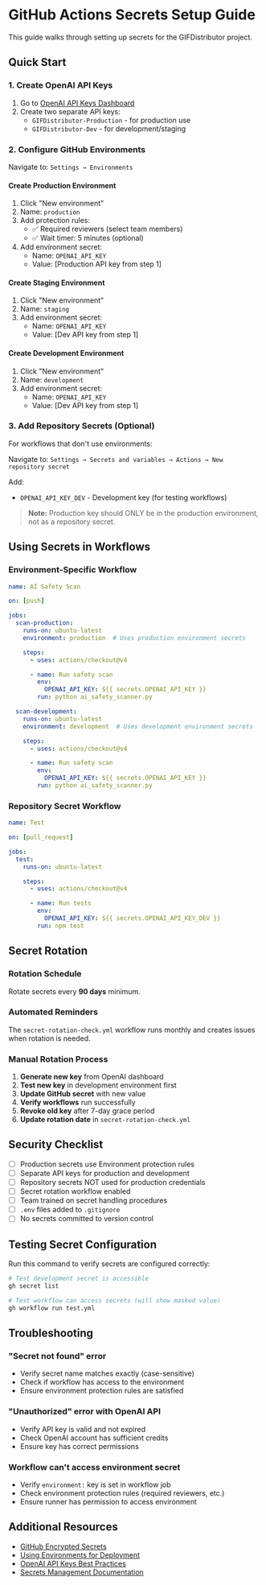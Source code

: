 # GitHub Actions Secrets Setup Guide

This guide walks through setting up secrets for the GIFDistributor project.

## Quick Start

### 1. Create OpenAI API Keys

1. Go to [OpenAI API Keys Dashboard](https://platform.openai.com/api-keys)
2. Create two separate API keys:
   - `GIFDistributor-Production` - for production use
   - `GIFDistributor-Dev` - for development/staging

### 2. Configure GitHub Environments

Navigate to: `Settings → Environments`

#### Create Production Environment
1. Click "New environment"
2. Name: `production`
3. Add protection rules:
   - ✅ Required reviewers (select team members)
   - ✅ Wait timer: 5 minutes (optional)
4. Add environment secret:
   - Name: `OPENAI_API_KEY`
   - Value: [Production API key from step 1]

#### Create Staging Environment
1. Click "New environment"
2. Name: `staging`
3. Add environment secret:
   - Name: `OPENAI_API_KEY`
   - Value: [Dev API key from step 1]

#### Create Development Environment
1. Click "New environment"
2. Name: `development`
3. Add environment secret:
   - Name: `OPENAI_API_KEY`
   - Value: [Dev API key from step 1]

### 3. Add Repository Secrets (Optional)

For workflows that don't use environments:

Navigate to: `Settings → Secrets and variables → Actions → New repository secret`

Add:
- `OPENAI_API_KEY_DEV` - Development key (for testing workflows)

> **Note:** Production key should ONLY be in the production environment, not as a repository secret.

## Using Secrets in Workflows

### Environment-Specific Workflow

```yaml
name: AI Safety Scan

on: [push]

jobs:
  scan-production:
    runs-on: ubuntu-latest
    environment: production  # Uses production environment secrets

    steps:
      - uses: actions/checkout@v4

      - name: Run safety scan
        env:
          OPENAI_API_KEY: ${{ secrets.OPENAI_API_KEY }}
        run: python ai_safety_scanner.py

  scan-development:
    runs-on: ubuntu-latest
    environment: development  # Uses development environment secrets

    steps:
      - uses: actions/checkout@v4

      - name: Run safety scan
        env:
          OPENAI_API_KEY: ${{ secrets.OPENAI_API_KEY }}
        run: python ai_safety_scanner.py
```

### Repository Secret Workflow

```yaml
name: Test

on: [pull_request]

jobs:
  test:
    runs-on: ubuntu-latest

    steps:
      - uses: actions/checkout@v4

      - name: Run tests
        env:
          OPENAI_API_KEY: ${{ secrets.OPENAI_API_KEY_DEV }}
        run: npm test
```

## Secret Rotation

### Rotation Schedule

Rotate secrets every **90 days** minimum.

### Automated Reminders

The `secret-rotation-check.yml` workflow runs monthly and creates issues when rotation is needed.

### Manual Rotation Process

1. **Generate new key** from OpenAI dashboard
2. **Test new key** in development environment first
3. **Update GitHub secret** with new value
4. **Verify workflows** run successfully
5. **Revoke old key** after 7-day grace period
6. **Update rotation date** in `secret-rotation-check.yml`

## Security Checklist

- [ ] Production secrets use Environment protection rules
- [ ] Separate API keys for production and development
- [ ] Repository secrets NOT used for production credentials
- [ ] Secret rotation workflow enabled
- [ ] Team trained on secret handling procedures
- [ ] `.env` files added to `.gitignore`
- [ ] No secrets committed to version control

## Testing Secret Configuration

Run this command to verify secrets are configured correctly:

```bash
# Test development secret is accessible
gh secret list

# Test workflow can access secrets (will show masked value)
gh workflow run test.yml
```

## Troubleshooting

### "Secret not found" error

- Verify secret name matches exactly (case-sensitive)
- Check if workflow has access to the environment
- Ensure environment protection rules are satisfied

### "Unauthorized" error with OpenAI API

- Verify API key is valid and not expired
- Check OpenAI account has sufficient credits
- Ensure key has correct permissions

### Workflow can't access environment secret

- Verify `environment:` key is set in workflow job
- Check environment protection rules (required reviewers, etc.)
- Ensure runner has permission to access environment

## Additional Resources

- [GitHub Encrypted Secrets](https://docs.github.com/en/actions/security-guides/encrypted-secrets)
- [Using Environments for Deployment](https://docs.github.com/en/actions/deployment/targeting-different-environments/using-environments-for-deployment)
- [OpenAI API Keys Best Practices](https://platform.openai.com/docs/guides/production-best-practices/api-keys)
- [Secrets Management Documentation](../docs/secrets-management.md)
